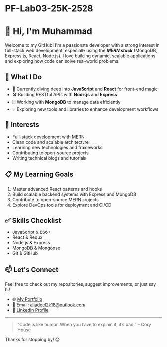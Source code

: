 # PF-Lab03-25K-2528

# 👋 Hi, I'm Muhammad

Welcome to my GitHub! I'm a passionate developer with a strong interest in full-stack web development, especially using the **_MERN stack_** (MongoDB, Express.js, React, Node.js). I love building dynamic, scalable applications and exploring how code can solve real-world problems.

## 🚀 What I Do

- 🔧 Currently diving deep into **JavaScript** and **React** for front-end magic
- 🛠️ Building RESTful APIs with **Node.js** and **Express**
- 🗄️ Working with **MongoDB** to manage data efficiently
- 💡 Exploring new tools and libraries to enhance development workflows

## 🧠 Interests

- Full-stack development with MERN
- Clean code and scalable architecture
- Learning new technologies and frameworks
- Contributing to open-source projects
- Writing technical blogs and tutorials

## 📋 My Learning Goals

1. Master advanced React patterns and hooks  
2. Build scalable backend systems with Express and MongoDB  
3. Contribute to open-source MERN projects  
4. Explore DevOps tools for deployment and CI/CD  

## ✅ Skills Checklist

- JavaScript & ES6+
- React & Redux
- Node.js & Express
- MongoDB & Mongoose
- Git & GitHub

## 📫 Let's Connect

Feel free to check out my repositories, suggest improvements, or just say hi!

- 🌐 [My Portfolio](https://portfolioreact-wheat.vercel.app/)
- 📧 Email: aliadeel2k18@outlook.com
- 💼 [LinkedIn Profile](https://www.linkedin.com/in/m-ali-adeel/)

---

> “Code is like humor. When you have to explain it, it’s bad.” – Cory House

Thanks for stopping by! 😊
